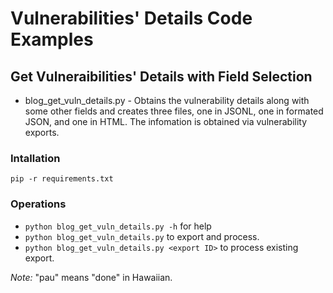 # Vulnerabilities' Details Code Examples

## Get Vulneraibilities' Details with Field Selection

* blog_get_vuln_details.py - Obtains the vulnerability details along with some other fields and creates three files, one in JSONL, one in formated JSON, and one in HTML.  The infomation is obtained via vulnerability exports.

### Intallation
`pip -r requirements.txt`

### Operations
* `python blog_get_vuln_details.py -h` for help
* `python blog_get_vuln_details.py` to export and process.
* `python blog_get_vuln_details.py <export ID>` to process existing export.

*Note:* "pau" means "done" in Hawaiian.
